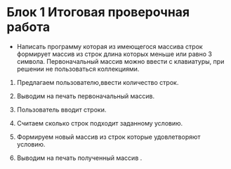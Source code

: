 # Блок 1 Итоговая проверочная работа

* Написать программу которая из имеющегося массива строк формирует массив из строк длина которых меньше или равно 3 символа. Первоначальный массив можно ввести с клавиатуры, при решении не пользоваться коллекциями. 

1) Предлагаем пользователю,ввести количество строк.

2) Выводим на печать первоначальный массив.

3) Пользователь вводит строки.

4) Считаем сколько строк подходит заданному условию.

5) Формируем новый массив из строк которые удовлетворяют условию.

6) Выводим на печать полученный массив .

